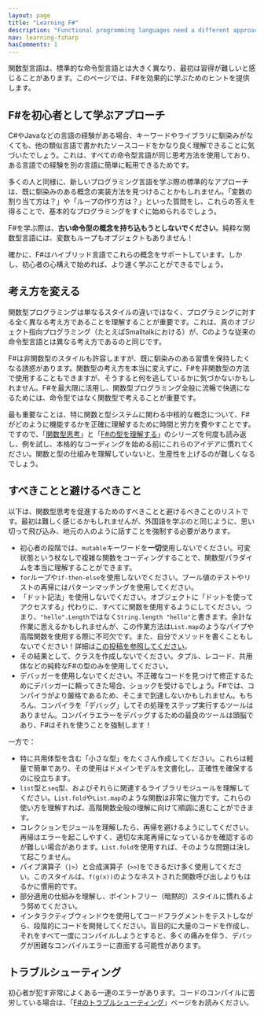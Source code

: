```yaml
---
layout: page
title: "Learning F#"
description: "Functional programming languages need a different approach"
nav: learning-fsharp
hasComments: 1
---
```


関数型言語は、標準的な命令型言語とは大きく異なり、最初は習得が難しいと感じることがあります。このページでは、F#を効果的に学ぶためのヒントを提供します。

## F#を初心者として学ぶアプローチ ##

C#やJavaなどの言語の経験がある場合、キーワードやライブラリに馴染みがなくても、他の類似言語で書かれたソースコードをかなり良く理解できることに気づいたでしょう。これは、すべての命令型言語が同じ思考方法を使用しており、ある言語での経験を別の言語に簡単に転用できるためです。

多くの人と同様に、新しいプログラミング言語を学ぶ際の標準的なアプローチは、既に馴染みのある概念の実装方法を見つけることかもしれません。「変数の割り当て方は？」や「ループの作り方は？」といった質問をし、これらの答えを得ることで、基本的なプログラミングをすぐに始められるでしょう。

F#を学ぶ際は、**古い命令型の概念を持ち込もうとしないでください**。純粋な関数型言語には、変数もループもオブジェクトもありません！

確かに、F#はハイブリッド言語でこれらの概念をサポートしています。しかし、初心者の心構えで始めれば、より速く学ぶことができるでしょう。

## 考え方を変える ##

関数型プログラミングは単なるスタイルの違いではなく、プログラミングに対する全く異なる考え方であることを理解することが重要です。これは、真のオブジェクト指向プログラミング（たとえばSmalltalkにおける）が、Cのような従来の命令型言語とは異なる考え方であるのと同じです。

F#は非関数型のスタイルも許容しますが、既に馴染みのある習慣を保持したくなる誘惑があります。関数型の考え方を本当に変えずに、F#を非関数型の方法で使用することもできますが、そうすると何を逃しているかに気づかないかもしれません。F#を最大限に活用し、関数型プログラミング全般に流暢で快適になるためには、命令型ではなく関数型で考えることが重要です。

最も重要なことは、特に関数と型システムに関わる中核的な概念について、F#がどのように機能するかを正確に理解するために時間と労力を費やすことです。ですので、「[関数型思考](../series/thinking-functionally.md)」と「[F#の型を理解する](../series/understanding-fsharp-types.md)」のシリーズを何度も読み返し、例を試し、本格的なコーディングを始める前にこれらのアイデアに慣れてください。関数と型の仕組みを理解していないと、生産性を上げるのが難しくなるでしょう。

## すべきことと避けるべきこと ##

以下は、関数型思考を促進するためのすべきことと避けるべきことのリストです。最初は難しく感じるかもしれませんが、外国語を学ぶのと同じように、思い切って飛び込み、地元の人のように話すことを強制する必要があります。

* 初心者の段階では、`mutable`キーワードを**一切**使用しないでください。可変状態という杖なしで複雑な関数をコーディングすることで、関数型パラダイムを本当に理解することができます。
* `for`ループや`if-then-else`を使用しないでください。ブール値のテストやリストの再帰にはパターンマッチングを使用してください。
* 「ドット記法」を使用しないでください。オブジェクトに「ドットを使ってアクセスする」代わりに、すべてに関数を使用するようにしてください。つまり、`"hello".Length`ではなく`String.length "hello"`と書きます。余計な作業に思えるかもしれませんが、この作業方法は`List.map`のようなパイプや高階関数を使用する際に不可欠です。また、自分でメソッドを書くこともしないでください！詳細は[この投稿を参照してください](../posts/type-extensions.md#downsides-of-methods)。
* その結果として、クラスを作成しないでください。タプル、レコード、共用体などの純粋なF#の型のみを使用してください。
* デバッガーを使用しないでください。不正確なコードを見つけて修正するためにデバッガーに頼ってきた場合、ショックを受けるでしょう。F#では、コンパイラがより厳格であるため、そこまで到達しないかもしれません。もちろん、コンパイラを「デバッグ」してその処理をステップ実行するツールはありません。コンパイラエラーをデバッグするための最良のツールは頭脳であり、F#はそれを使うことを強制します！

一方で：

* 特に共用体型を含む「小さな型」をたくさん作成してください。これらは軽量で簡単であり、その使用はドメインモデルを文書化し、正確性を確保するのに役立ちます。
* `list`型と`seq`型、およびそれらに関連するライブラリモジュールを理解してください。`List.fold`や`List.map`のような関数は非常に強力です。これらの使い方を理解すれば、高階関数全般の理解に向けて順調に進むことができます。
* コレクションモジュールを理解したら、再帰を避けるようにしてください。再帰はエラーを起こしやすく、適切な末尾再帰になっているかを確認するのが難しい場合があります。`List.fold`を使用すれば、そのような問題は決して起こりません。
* パイプ演算子（`|>`）と合成演算子（`>>`)をできるだけ多く使用してください。このスタイルは、`f(g(x))`のようなネストされた関数呼び出しよりもはるかに慣用的です。
* 部分適用の仕組みを理解し、ポイントフリー（暗黙的）スタイルに慣れるよう努めてください。
* インタラクティブウィンドウを使用してコードフラグメントをテストしながら、段階的にコードを開発してください。盲目的に大量のコードを作成し、それをすべて一度にコンパイルしようとすると、多くの痛みを伴う、デバッグが困難なコンパイルエラーに直面する可能性があります。

## トラブルシューティング ##

初心者が犯す非常によくある一連のエラーがあります。コードのコンパイルに苦労している場合は、「[F#のトラブルシューティング](../troubleshooting-fsharp/index.md)」ページをお読みください。